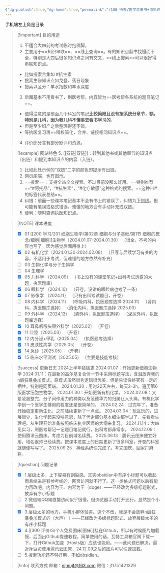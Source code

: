 ```yaml
---
{"dg-publish":true,"dg-home":true,"permalink":"/100 待办/医学蓝皮书+电影评价/","tags":["gardenEntry"],"dgPassFrontmatter":true,"created":"2024-01-25T18:45:03.000+08:00","updated":"2025-09-28T16:37:56.859+08:00"}
---
```


手机端左上角是目录

> [!important] 目的用途
> 1. 不适合大四前的考试临时抱佛脚。
> 2. 主要用于==知识串联==、==线上查询==。有的知识点翻书找慢而不全，特别是大四后很多知识点之间有交叉，==线上搜索==可以很好得串联知识点。
> 	- 比如搜索合集如 #抗生素 
> 	- 搜索生僻知识点如戈登、落日现象
> 	- 搜索以区分：羊水指数和羊水深度
> 3. 后面基本不用看书了，刷医考帮。内容皆为==医考帮各系统的题目笔记==。
> 	- 值得注意的是前面几个科室的笔记**比较简陋且没有按系统分章节，额，特别是儿科，因为我儿科不懂事去看书学习的**。
> 	- 但是至少妇产之后整理得还不错。
> 	- 等执医复习再==精校简化，合并、链接相同知识点==。
> 4. 评价部分含有部分影评和资源。

> [!example] 网站特色
> 5. [[双链\|双链]]：转到其他书或其他章节的知识点（出链）和提到本知识点的内容（入链）。
> 	1. 比如此处示例的“双链”二字的颜色即提示有出链。
> 	2. 网页尾端，也有图示。
> 6. ==搜索==：支持全站全文搜索。不过目前没那么好用。==特别推荐==“#阿托品”，“#抗生素”，“#化疗敏感”这种格式的搜索。==这种带#的标签代表总结==。
> 7. 纠错：前面一些课本笔记基本不会有书上的错误了，纠错为<u>下划线</u>。但可能有笔误或格式错误。难懂的地方会有手动补充或双链。
> 8. 便利：随时查询执医知识点。

> [!NOTE] 课本进度
> - [x] 01 [[200 学习/201 细胞生物学/第02章 细胞与分子基础/第1节 细胞的概念/细胞\|细胞]]生物学（2024.01.07-2024.01.30）
> （很全，不考的内容也写了，因为感觉后面用得上）
> - [x] 02 有机化学（2024.01.30-2024.02.08）
> （只写与后续学习有关的内容，不适用于考试，但难懂的地方依然有补充）
> - [ ] 03 生物化学与分子生物学
> - [ ] 04 生理学
> - [x] 05 儿科学 （2024.09）
> （书上没有的课堂笔记+出科考试透露的大题，执医题库）
> - [x] 06 眼科学 （2024.10）
> （开卷，没讲的眼睑病也考了一条）
> - [x] 07 影像学 （2024.11）
> （只有出科考试题目，开卷）
> - [ ] 08 内科学 （2024.11）
> （呼吸内科，执医题库选择 2024.11）
> （肾内科，执医题库选择）
> （消化内科，执医题库选择 2025.03）
> - [ ] 09 外科学 （2024.12）
> （胸外科，执医题库选择）
> （泌尿外科，执医题库选择）
> - [x] 10 耳鼻咽喉头颈外科学（2025.02）
> （开卷）
> - [x] 11 口腔（2025.03）
> （开卷）
> - [x] 12 内分泌+甲乳（2025.04）
> （执医题库选择）
> - [x] 13 皮肤性病学（2025.05）
> （开卷）
> - [x] 14 急诊（2025.05）
> （开卷）
> - [x] 15 临床水平测试（2025.05）
> （主要是技能考核）

> [!success] 更新日志
> 2024上半年猛猛更
> 2024.01.07：开始更新细胞生物学
> 2024.01.11：在最新的高尔基复合体一节中采用标题写法，含泪放弃我的n层狂暴叠加模式。原模式虽然很秀逻辑很优美，但是易读性终究有一定的牺牲，特别是网页端。
> 2024.01.30：用时22天左右，每天2-3h，遍历第6版医学细胞生物学。
> 2024.01.30：开始更新有机化学。
> 2024.02.08：又是凌晨整完，分子间作用力的种类以及范德华力的归属让人头痛。有机化学学到一个医学生够用的程度还是很简单的。
> 2024.02.24：过完年了，准备开始稳定更新生化，之前陆续更新了一点点。
> 2024.03.04：玩瓦玩的，进展很少，生化学起来没啥意思，除了代谢部分基本细生都学过了，先看看生理吧。从生理开始准备按照临床执业医师的大纲来复习。
> 2024.11.14：大四见实习，刷医考帮记一记题目笔记就行，出科考都非常水。
> 2024.12.09：使用腾讯云图床。考虑为目前域名续费。
> 2025.06.13：腾讯云图床便宜好用，域名很帅已经续费。按课本进度上的日期更新了很多科室，开卷的科室就随便写写了。
> 2025.09.25：神经系统快完成了。考完国庆，回家打麻将。

> [!question] 问题记录
>- [x] 1.层级太多，上下容易有割裂感。其实obsidian中有序小标题可以收起而且缩进是有参考线的，网页访问就不行了。这一类格式问题以后有能力再改吧，内容为王、内容为王（doge）——已经改为多级标题形式，放弃有序小标题
>- [ ] 2.微信端QQ端直接访问似乎很慢，但浏览器手动打开还行。显然是个小问题。
>- [x] 3.层级太多的地方，手机小屏体验差。这个不改，我是不会放弃n层狂暴叠加模式的（大声）！——已经改为多级标题形式，放弃层级太多的有序小标题
>- [x] 4.[[300 评价/S/个人免费图床\|图床]]挂在Github，所以有时候图片加载慢，后面出Github提速教程。简单使用的话，瓦特工具箱官网下载一下，打开Github加速（Hosts版）应该也能用。——此问题已解决，最近斥巨资使用腾讯云图床，24.12.09之后的图片可以快速加载。
>- [ ] 5.搜索功能还不够好用，不如obsidian。

> [!info] 联系方式
> 邮箱：njmujf@163.com
> 微信：jf1751421329
